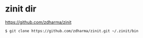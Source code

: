 # zinit dir

<https://github.com/zdharma/zinit>

```
$ git clone https://github.com/zdharma/zinit.git ~/.zinit/bin
```

